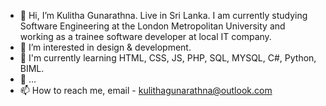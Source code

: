 - 👋 Hi, I’m Kulitha Gunarathna. Live in Sri Lanka. I am currently studying Software Engineering at the London Metropolitan University and working as a trainee software developer at local IT company.
- 👀 I’m interested in design & development.
- 🌱 I'm currently learning HTML, CSS, JS, PHP, SQL, MYSQL, C#, Python, BIML.
- 💞️ ...
- 📫 How to reach me, email - kulithagunarathna@outlook.com

<!---
kulithagunarathna/kulithagunarathna is a ✨ special ✨ repository because its `README.md` (this file) appears on your GitHub profile.
You can click the Preview link to take a look at your changes.
--->

